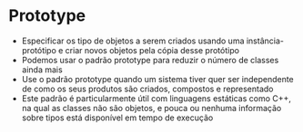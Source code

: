 # Prototype

- Especificar os tipo de objetos a serem criados usando uma instância-protótipo e criar novos objetos pela cópia desse protótipo
- Podemos usar o padrão prototype para reduzir o número de classes ainda mais
- Use o padrão prototype quando um sistema tiver quer ser independente de como os seus produtos são criados, compostos e representado
- Este padrão é particularmente útil com linguagens estáticas como C++, na qual as classes não são objetos, e pouca ou nenhuma informação sobre tipos está disponível em tempo de execução